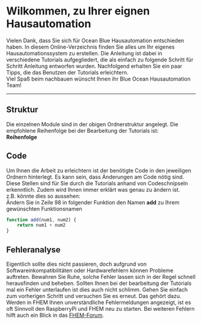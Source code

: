 # Wilkommen, zu Ihrer eignen Hausautomation
Vielen Dank, dass Sie sich für Ocean Blue Hausautomation entschieden haben. In diesem Online-Verzeichnis finden Sie alles um Ihr eigenes Hausautomationssystem zu erstellen. Die Anleitung ist dabei in verschiedene Tutorials aufgegliedert, die als einfach zu folgende Schritt für Schritt Anleitung entworfen wurden. Nachfolgend erhalten Sie ein paar Tipps, die das Benutzen der Tutorials erleichtern.\
Viel Spaß beim nachbauen wünscht Ihnen ihr Blue Ocean Hausautomation Team!

---

## Struktur
Die einzelnen Module sind in der obigen Ordnerstruktur angelegt. Die empfohlene Reihenfolge bei der Bearbeitung der Tutorials ist:\
**Reihenfolge**

## Code
Um Ihnen die Arbeit zu erleichtern ist der benötigte Code in den jeweiligen Ordnern hinterlegt. Es kann sein, dass Änderungen am Code nötig sind. Diese Stellen sind für Sie durch die Tutorials anhand von Codeschnipseln erkenntlich. Zudem wird Ihnen immer erklärt was genau zu ändern ist.\
z.B. könnte dies so aussehen:\
Ändern Sie in Zeile 98 in folgender Funktion den Namen **add** zu Ihrem gewünschten Funktionsnamen
```javascript
function add(num1, num2) {
    return num1 + num2
}
```

## Fehleranalyse
Eigentlich sollte dies nicht passieren, doch aufgrund von Softwareinkompatibilitäten oder Hardwarefehlern können Probleme auftreten. Bewahren Sie Ruhe, solche Fehler lassen sich in der Regel schnell herausfinden und beheben. Sollten Ihnen bei der bearbeitung der Tutorials mal ein Fehler unterlaufen ist dies auch nicht schlimm. Gehen Sie einfach zum vorherigen Schritt und versuchen Sie es erneut. Das gehört dazu. Werden in FHEM Ihnen unverständliche Fehlermeldungen angezeigt, ist es oft Sinnvoll den RaspberryPi und FHEM neu zu starten. Bei weiteren Fehlern hilft auch ein Blick in das [FHEM-Forum](https://forum.fhem.de/). 
